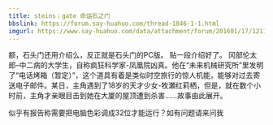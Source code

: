 ```yaml
---
title: steins；gate 命运石之门
bbslink: https://forum.say-huahuo.com/thread-1846-1-1.html
imgurl: https://www.say-huahuo.com/data/attachment/forum/201601/17/121131akhd25nvir3hevi2.jpg
---
```


额，石头门还用介绍么，反正就是石头门的PC版。
贴一段介绍好了。
冈部伦太郎–中二病的大学生，自称疯狂科学家-凤凰院凶真。他在“未来机械研究所”里发明了“电话烤箱（暂定）”，这个道具有着是类似时空旅行的惊人机能，能够对过去寄送电子邮件。某日，主角遇到了18岁的天才少女-牧瀬红莉栖，但是，就在数个小时前，主角才亲眼目击到她在大厦的屋顶遭到杀害……故事由此展开。

似乎有报告称需要把电脑色彩调成32位才能运行？如有问题请来问我<!--more-->
